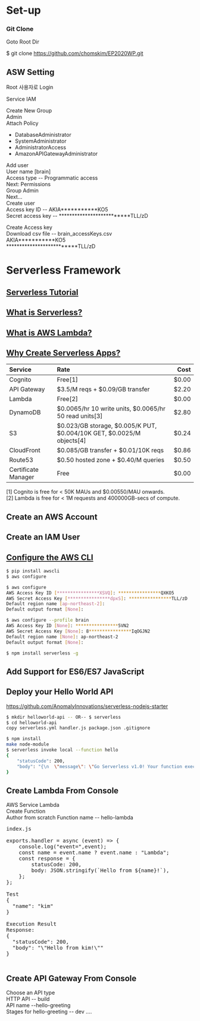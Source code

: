 # Set-up

### Git Clone


Goto Root Dir

$ git clone https://github.com/chomskim/EP2020WP.git

## ASW Setting
Root 사용자로 Login

Service IAM

Create New Group  
Admin  
Attach Policy  
 - DatabaseAdministrator
 - SystemAdministrator
 - AdministratorAccess
 - AmazonAPIGatewayAdministrator

Add user  
User name [brain]  
Access type -- Programmatic access  
Next: Permissions  
Group Admin  
Next...  
Create user  
Access key ID -- AKIA***********KO5  
Secret access key -- **************************TLL/zD  
  
Create Access key  
Download csv file -- brain_accessKeys.csv  
AKIA***********KO5  
**************************TLL/zD  

# Serverless Framework

## [Serverless Tutorial](https://serverless-stack.com/#table-of-contents)

## [What is Serverless?](https://serverless-stack.com/chapters/ko/what-is-serverless.html)

## [What is AWS Lambda?](https://serverless-stack.com/chapters/ko/what-is-aws-lambda.html)

## [Why Create Serverless Apps?](https://serverless-stack.com/chapters/ko/why-create-serverless-apps.html)

|Service              |Rate                                                                  |Cost   |
| :------------------ | :------------------------------------------------------------------- | ----: |
|Cognito	          |Free[1]	                                                             |$0.00  |
|API Gateway	      |$3.5/M reqs + $0.09/GB transfer	                                     |$2.20  |
|Lambda	              |Free[2]	                                                             |$0.00  |
|DynamoDB	          |$0.0065/hr 10 write units, $0.0065/hr 50 read units[3]                |$2.80  |
|S3	                  |$0.023/GB storage, $0.005/K PUT, $0.004/10K GET, $0.0025/M objects[4] |$0.24  |
|CloudFront	          |$0.085/GB transfer + $0.01/10K reqs	                                 |$0.86  |
|Route53	          |$0.50 hosted zone + $0.40/M queries	                                 |$0.50  |
|Certificate Manager  |Free	                                                                 |$0.00  |

[1] Cognito is free for < 50K MAUs and $0.00550/MAU onwards.  
[2] Lambda is free for < 1M requests and 400000GB-secs of compute.  

## Create an AWS Account

## Create an IAM User

## [Configure the AWS CLI](https://serverless-stack.com/chapters/ko/configure-the-aws-cli.html)

```sh
$ pip install awscli
$ aws configure

$ aws configure
AWS Access Key ID [****************XSVQ]: ****************QXKO5
AWS Secret Access Key [****************dpxS]: ****************TLL/zD
Default region name [ap-northeast-2]:
Default output format [None]:

$ aws configure --profile brain
AWS Access Key ID [None]: ****************5VN2
AWS Secret Access Key [None]: 8****************IqOGJN2
Default region name [None]: ap-northeast-2
Default output format [None]: 

$ npm install serverless -g

```

## Add Support for ES6/ES7 JavaScript

## Deploy your Hello World API

https://github.com/AnomalyInnovations/serverless-nodejs-starter  

```sh
$ mkdir helloworld-api -- OR-- $ serverless
$ cd helloworld-api
copy serverless.yml handler.js package.json .gitignore

$ npm install
make node-module
$ serverless invoke local --function hello
{
    "statusCode": 200,
    "body": "{\n  \"message\": \"Go Serverless v1.0! Your function executed successfully!\",\n  \"input\": \"\"\n}"
}

```

## Create Lambda From Console

AWS Service Lambda  
Create Function  
Author from scratch
Function name -- hello-lambda  
  
<pre>
index.js  

exports.handler = async (event) => {
    console.log("event=",event);
    const name = event.name ? event.name : "Lambda";
    const response = {
        statusCode: 200,
        body: JSON.stringify(`Hello from ${name}!`),
    };
};

Test
{
  "name": "kim"
}

Execution Result
Response:
{
  "statusCode": 200,
  "body": "\"Hello from kim!\""
}

</pre>

## Create API Gateway From Console

Choose an API type  
HTTP API -- build  
API name --hello-greeting  
Stages for hello-greeting -- dev
....




